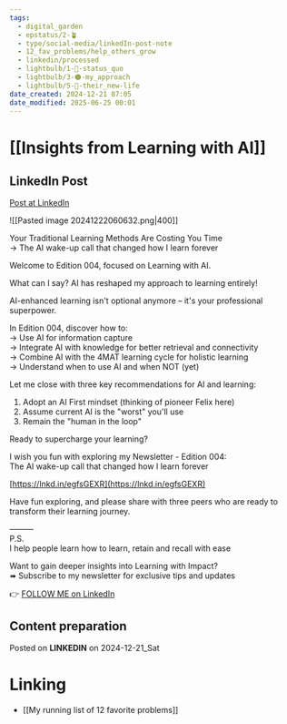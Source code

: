 ```yaml
---
tags:
  - digital_garden
  - epstatus/2-🪴
  - type/social-media/linkedIn-post-note
  - 12_fav_problems/help_others_grow
  - linkedin/processed
  - lightbulb/1-🔴-status_quo
  - lightbulb/3-🟠-my_approach
  - lightbulb/5-🔵-their_new-life
date_created: 2024-12-21 07:05
date_modified: 2025-06-25 00:01
---
```

# [[Insights from Learning with AI]]

## LinkedIn Post

[Post at LinkedIn](https://www.linkedin.com/posts/sebastiankamilli_your-traditional-learning-methods-are-costing-activity-7276129028854448128-RoDi?utm_source=share&utm_medium=member_desktop)

![[Pasted image 20241222060632.png|400]]

Your Traditional Learning Methods Are Costing You Time  
→ The AI wake-up call that changed how I learn forever  
  
Welcome to Edition 004, focused on Learning with AI.  
  
What can I say? AI has reshaped my approach to learning entirely!  
  
AI-enhanced learning isn't optional anymore – it's your professional superpower.  
  
In Edition 004, discover how to:  
→ Use AI for information capture  
→ Integrate AI with knowledge for better retrieval and connectivity  
→ Combine AI with the 4MAT learning cycle for holistic learning  
→ Understand when to use AI and when NOT (yet)  
  
Let me close with three key recommendations for AI and learning:  
1) Adopt an AI First mindset (thinking of pioneer Felix here)  
2) Assume current AI is the "worst" you'll use  
3) Remain the "human in the loop"  
  
Ready to supercharge your learning?  
  
I wish you fun with exploring my Newsletter - Edition 004:  
The AI wake-up call that changed how I learn forever  
  
[https://lnkd.in/egfsGEXR](https://lnkd.in/egfsGEXR)  
  
Have fun exploring, and please share with three peers who are ready to transform their learning journey.  
  
———  
P.S.  
I help people learn how to learn, retain and recall with ease  
  
Want to gain deeper insights into Learning with Impact?  
➠ Subscribe to my newsletter for exclusive tips and updates

👉 [FOLLOW ME on LinkedIn](https://www.linkedin.com/comm/mynetwork/discovery-see-all?usecase=PEOPLE_FOLLOWS&followMember=sebastiankamilli)

## Content preparation

Posted on **LINKEDIN** on 2024-12-21_Sat

# Linking

+ [[My running list of 12 favorite problems]]